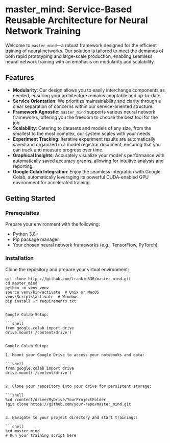 # master_mind: Service-Based Reusable Architecture for Neural Network Training

Welcome to `master_mind`—a robust framework designed for the efficient training of neural networks. Our solution is tailored to meet the demands of both rapid prototyping and large-scale production, enabling seamless neural network training with an emphasis on modularity and scalability.

## Features

- **Modularity**: Our design allows you to easily interchange components as needed, ensuring your architecture remains adaptable and up-to-date.
- **Service Orientation**: We prioritize maintainability and clarity through a clear separation of concerns within our service-oriented structure.
- **Framework Agnostic**: `master_mind` supports various neural network frameworks, offering you the freedom to choose the best tool for the job.
- **Scalability**: Catering to datasets and models of any size, from the smallest to the most complex, our system scales with your needs.
- **Experiment Tracking**: Iterative experiment results are automatically saved and organized in a model registrar document, ensuring that you can track and measure progress over time.
- **Graphical Insights**: Accurately visualize your model's performance with automatically saved accuracy graphs, allowing for intuitive analysis and reporting.
- **Google Colab Integration**: Enjoy the seamless integration with Google Colab, automatically leveraging its powerful CUDA-enabled GPU environment for accelerated training.

## Getting Started

### Prerequisites

Prepare your environment with the following:

- Python 3.8+
- Pip package manager
- Your chosen neural network frameworks (e.g., TensorFlow, PyTorch)

### Installation

Clone the repository and prepare your virtual environment:

```shell
git clone https://github.com/frankie336/master_mind.git
cd master_mind
python -m venv venv
source venv/bin/activate  # Unix or MacOS
venv\Scripts\activate  # Windows
pip install -r requirements.txt


Google Colab Setup:

```shell
from google.colab import drive
drive.mount('/content/drive')


Google Colab Setup:

1. Mount your Google Drive to access your notebooks and data:

```shell
from google.colab import drive
drive.mount('/content/drive')


2. Clone your repository into your drive for persistent storage:

```shell
%cd /content/drive/MyDrive/YourProjectFolder
!git clone https://github.com/your-repo/master_mind.git


3. Navigate to your project directory and start training::

```shell
%cd master_mind
# Run your training script here



